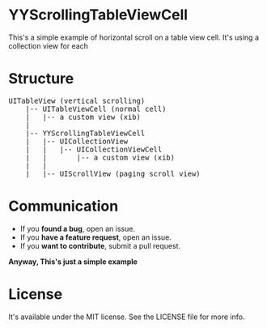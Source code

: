 YYScrollingTableViewCell
========================

This's a simple example of horizontal scroll on a table view cell. It's using a collection view for each

# Structure

<pre>
UITableView (vertical scrolling)
    |-- UITableViewCell (normal cell)
    |   |-- a custom view (xib)
    |
    |-- YYScrollingTableViewCell
    |   |-- UICollectionView
    |   |   |-- UICollectionViewCell
    |   |       |-- a custom view (xib)
    |   |
    |   |-- UIScrollView (paging scroll view)
</pre>

# Communication

- If you **found a bug**, open an issue.
- If you **have a feature request**, open an issue.
- If you **want to contribute**, submit a pull request.

**Anyway, This's just a simple example**

# License

It's available under the MIT license. See the LICENSE file for more info.
